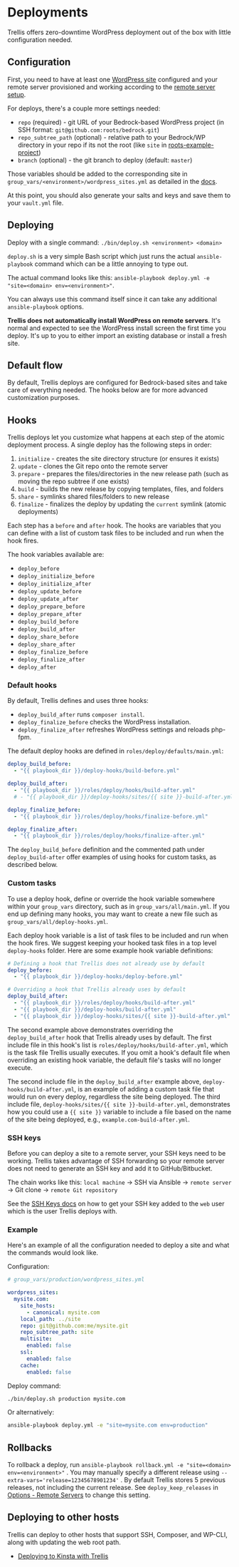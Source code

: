# Deployments

Trellis offers zero-downtime WordPress deployment out of the box with little configuration needed.

## Configuration

First, you need to have at least one [WordPress site](https://roots.io/trellis/docs/wordpress-sites/) configured and your remote server provisioned and working according to the [remote server setup](https://roots.io/trellis/docs/remote-server-setup/).

For deploys, there's a couple more settings needed:

- `repo` (required) - git URL of your Bedrock-based WordPress project (in SSH format: `git@github.com:roots/bedrock.git`)
- `repo_subtree_path` (optional) - relative path to your Bedrock/WP directory in your repo if its not the root (like `site` in [roots-example-project](https://github.com/roots/roots-example-project.com))
- `branch` (optional) - the git branch to deploy (default: `master`)

Those variables should be added to the corresponding site in `group_vars/<environment>/wordpress_sites.yml` as detailed in the [docs](https://roots.io/trellis/docs/wordpress-sites/#remote-servers).

At this point, you should also generate your salts and keys and save them to your `vault.yml` file.

## Deploying

Deploy with a single command: `./bin/deploy.sh <environment> <domain>`

`deploy.sh` is a very simple Bash script which just runs the actual `ansible-playbook` command which can be a little annoying to type out.

The actual command looks like this: `ansible-playbook deploy.yml -e "site=<domain> env=<environment>"`.

You can always use this command itself since it can take any additional `ansible-playbook` options.

**Trellis does not automatically install WordPress on remote servers**. It's normal and expected to see the WordPress install screen the first time you deploy. It's up to you to either import an existing database or install a fresh site.

## Default flow

By default, Trellis deploys are configured for Bedrock-based sites and take care of everything needed. The hooks below are for more advanced customization purposes.

## Hooks

Trellis deploys let you customize what happens at each step of the atomic deployment process. A single deploy has the following steps in order:

1. `initialize` - creates the site directory structure (or ensures it exists)
2. `update` - clones the Git repo onto the remote server
3. `prepare` - prepares the files/directories in the new release path (such as moving the repo subtree if one exists)
4. `build` - builds the new release by copying templates, files, and folders
5. `share` - symlinks shared files/folders to new release
6. `finalize` - finalizes the deploy by updating the `current` symlink (atomic deployments)

Each step has a `before` and `after` hook. The hooks are variables that you can define with a list of custom task files to be included and run when the hook fires.

The hook variables available are:

- `deploy_before`
- `deploy_initialize_before`
- `deploy_initialize_after`
- `deploy_update_before`
- `deploy_update_after`
- `deploy_prepare_before`
- `deploy_prepare_after`
- `deploy_build_before`
- `deploy_build_after`
- `deploy_share_before`
- `deploy_share_after`
- `deploy_finalize_before`
- `deploy_finalize_after`
- `deploy_after`

### Default hooks

By default, Trellis defines and uses three hooks:

- `deploy_build_after` runs `composer install`.
- `deploy_finalize_before` checks the WordPress installation.
- `deploy_finalize_after` refreshes WordPress settings and reloads php-fpm.

The default deploy hooks are defined in `roles/deploy/defaults/main.yml`:

```yaml
deploy_build_before:
  - "{{ playbook_dir }}/deploy-hooks/build-before.yml"

deploy_build_after:
  - "{{ playbook_dir }}/roles/deploy/hooks/build-after.yml"
  # - "{{ playbook_dir }}/deploy-hooks/sites/{{ site }}-build-after.yml"

deploy_finalize_before:
  - "{{ playbook_dir }}/roles/deploy/hooks/finalize-before.yml"

deploy_finalize_after:
  - "{{ playbook_dir }}/roles/deploy/hooks/finalize-after.yml"
```

The `deploy_build_before` definition and the commented path under `deploy_build-after` offer examples of using hooks for custom tasks, as described below.

### Custom tasks

To use a deploy hook, define or override the hook variable somewhere within your `group_vars` directory, such as in `group_vars/all/main.yml`. If you end up defining many hooks, you may want to create a new file such as `group_vars/all/deploy-hooks.yml`.

Each deploy hook variable is a list of task files to be included and run when the hook fires. We suggest keeping your hooked task files in a top level `deploy-hooks` folder. Here are some example hook variable definitions:

```yaml
# Defining a hook that Trellis does not already use by default
deploy_before:
  - "{{ playbook_dir }}/deploy-hooks/deploy-before.yml"

# Overriding a hook that Trellis already uses by default
deploy_build_after:
  - "{{ playbook_dir }}/roles/deploy/hooks/build-after.yml"
  - "{{ playbook_dir }}/deploy-hooks/build-after.yml"
  - "{{ playbook_dir }}/deploy-hooks/sites/{{ site }}-build-after.yml"
```

The second example above demonstrates overriding the `deploy_build_after` hook that Trellis already uses by default. The first include file in this hook's list is `roles/deploy/hooks/build-after.yml`, which is the task file Trellis usually executes. If you omit a hook's default file when overriding an existing hook variable, the default file's tasks will no longer execute.

The second include file in the `deploy_build_after` example above, `deploy-hooks/build-after.yml`, is an example of adding a custom task file that would run on every deploy, regardless the site being deployed. The third include file, `deploy-hooks/sites/{{ site }}-build-after.yml`, demonstrates how you could use a `{{ site }}` variable to include a file based on the name of the site being deployed, e.g., `example.com-build-after.yml`.

### SSH keys

Before you can deploy a site to a remote server, your SSH keys need to be working. Trellis takes advantage of SSH forwarding so your remote server does not need to generate an SSH key and add it to GitHub/Bitbucket.

The chain works like this: `local machine` -&gt; SSH via Ansible -&gt; `remote server` -&gt; Git clone -&gt; `remote Git repository`

See the [SSH Keys docs](https://roots.io/trellis/docs/ssh-keys/) on how to get your SSH key added to the `web` user which is the user Trellis deploys with.

### Example

Here's an example of all the configuration needed to deploy a site and what the commands would look like.

Configuration:
```yaml
# group_vars/production/wordpress_sites.yml

wordpress_sites:
  mysite.com:
    site_hosts:
      - canonical: mysite.com
    local_path: ../site
    repo: git@github.com:me/mysite.git
    repo_subtree_path: site
    multisite:
      enabled: false
    ssl:
      enabled: false
    cache:
      enabled: false
```

Deploy command:
```sh
./bin/deploy.sh production mysite.com
```

Or alternatively:
```sh
ansible-playbook deploy.yml -e "site=mysite.com env=production"
```

## Rollbacks

To rollback a deploy, run `ansible-playbook rollback.yml -e "site=<domain> env=<environment>"` . 
You may manually specify a different release using `--extra-vars='release=12345678901234'` . By default Trellis stores 5 previous releases, not including the current release. See `deploy_keep_releases` in [Options - Remote Servers](https://roots.io/trellis/docs/wordpress-sites/#remote-servers) to change this setting.

## Deploying to other hosts

Trellis can deploy to other hosts that support SSH, Composer, and WP-CLI, along with updating the web root path.

- [Deploying to Kinsta with Trellis](https://roots.io/guides/deploying-to-kinsta-with-trellis/)
